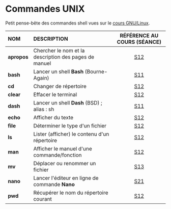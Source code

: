# Commandes UNIX

Petit pense-bête des commandes shell vues sur le [cours GNU/Linux](https://www.youtube.com/playlist?list=PLrSOXFDHBtfHKxuz6NySItyf4iSEcTw97).<br>

|NOM|DESCRIPTION|RÉFÉRENCE AU COURS (SÉANCE)|
|:--|:--|:--:|
|**apropos**|Chercher le nom et la description des pages de manuel|[S12](https://www.youtube.com/watch?v=9xpItgaWVso)|
|**bash**|Lancer un shell **Bash** (Bourne-Again)|[S11](https://www.youtube.com/watch?v=DQeBbPsGoHY)|
|**cd**|Changer de répertoire|[S12](https://www.youtube.com/watch?v=9xpItgaWVso)|
|**clear**|Effacer le terminal|[S12](https://www.youtube.com/watch?v=9xpItgaWVso)|
|**dash**|Lancer un shell **Dash** (BSD) ; alias : sh|[S11](https://www.youtube.com/watch?v=DQeBbPsGoHY)|
|**echo**|Afficher du texte|[S12](https://www.youtube.com/watch?v=9xpItgaWVso)|
|**file**|Déterminer le type d'un fichier|[S12](https://www.youtube.com/watch?v=9xpItgaWVso)|
|**ls**|Lister (afficher) le contenu d'un répertoire|[S12](https://www.youtube.com/watch?v=9xpItgaWVso)|
|**man**|Afficher le manuel d'une commande/fonction|[S12](https://www.youtube.com/watch?v=9xpItgaWVso)|
|**mv**|Déplacer ou renommer un fichier|[S13](https://www.youtube.com/watch?v=iIIE3s0FuiQ)|
|**nano**|Lancer l'éditeur en ligne de commande **Nano**|[S21](https://www.youtube.com/watch?v=5IPkSVEYnXw)|
|**pwd**|Récupérer le nom du répertoire courant|[S12](https://www.youtube.com/watch?v=9xpItgaWVso)|
